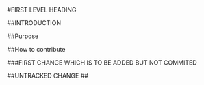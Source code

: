 #FIRST LEVEL HEADING

##INTRODUCTION

##Purpose

##How to contribute

###FIRST CHANGE WHICH IS TO BE ADDED BUT NOT COMMITED

##UNTRACKED CHANGE ##
